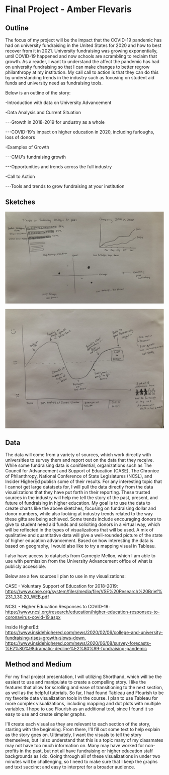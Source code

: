 # Final Project - Amber Flevaris

## Outline

The focus of my project will be the impact that the COVID-19 pandemic has had on university fundraising in the United States for 2020 and how to best recover from it in 2021. University fundraising was growing exponentially, until COVID-19 happened and now schools are scrambling to reclaim that growth. As a reader, I want to understand the affect the pandemic has had on university fundraising so that I can make changes to better regrow philanthropy at my institution. My call call to action is that they can do this by understanding trends in the industry such as focusing on student aid funds and university need as fundraising tools. 


Below is an outline of the story:

-Introduction with data on University Advancement




-Data Analysis and Current Situation

---Growth in 2018-2019 for undustry as a whole

---COVID-19's impact on higher education in 2020, including furloughs, loss of donors 




-Examples of Growth 

---CMU's fundraising growth

---Opportunities and trends across the full industry




-Call to Action 

---Tools and trends to grow fundraising at your institution 

## Sketches
 ![Sketch 1](IMG_5539.jpg)
 
 
 ![Sketch 2](IMG_5540.jpg)
 
 
## Data

The data will come from a variety of sources, which work directly with universities to survey them and report out on the data that they receive. While some fundraising data is conifdential, organizations such as The Council for Advancement and Support of Education (CASE), The Chronice of Philanthropy, National Conference of State Legislatures (NCSL), and Insider HigherEd publish some of their results. For any interesting topic that I cannot get large datatsets for, I will pull the data directly from the data visualizations that they have put forth in their reporting. These trusted sources in the industry will help me tell the story of the past, present, and future of fundraising in higher education. My goal is to use the data to create charts like the above sketches, focusing on fundraising dollar and donor numbers, while also looking at industry trends related to the way these gifts are being achieved. Some trends include encouraging donors to give to student need aid funds and soliciting donors in a virtual way, which will be reflected in the types of visualizations that will be used. A mix of qualitative and quantitative data will give a well-rounded picture of the state of higher education advancement. Based on how interesting the data is based on geography, I would also like to try a mapping visual in Tableau. 

I also have access to datatsets from Carnegie Mellon, which I am able to use with permission from the University Advancement office of what is publicly accessible. 



Below are a few sources I plan to use in my visualizations: 

CASE - Voluntary Support of Education for 2018-2019: https://www.case.org/system/files/media/file/VSE%20Research%20Brief%231_1.30.20_WEB.pdf

NCSL - Higher Education Responses to COVID-19: https://www.ncsl.org/research/education/higher-education-responses-to-coronavirus-covid-19.aspx

Inside HigherEd: https://www.insidehighered.com/news/2020/02/06/college-and-university-fundraising-rises-growth-slows-down, https://www.insidehighered.com/news/2020/06/08/survey-forecasts-%E2%80%98dramatic-decline%E2%80%99-fundraising-pandemic




## Method and Medium

For my final project presentation, I will utilizing Shorthand, which will be the easiest to use and manipulate to create a compelling story. I like the features that allow for scrolling and ease of transitioning to the next section, as well as the helpful tutorials. So far, I had found Tableau and Flourish to be my favorite data visualization tools in the course. I plan to use Tableau for more complex visualizations, including mapping and dot plots with multiple variables. I hope to use Flourish as an additional tool, since I found it so easy to use and create simpler graphs. 

I'll create each visual as they are relevant to each section of the story, starting with the beginning. From there, I'll fill out some text to help explain as the story goes on. Ultimately, I want the visuals to tell the story themselves, but I also understand that this is a topic many of my classmates may not have too much information on. Many may have worked for non-profits in the past, but not all have fundraising or higher education staff backgrounds as I do. Going through all of these visualizations in under two minutes will be challenging, so I need to make sure that I keep the graphs and text succinct and easy to interpret for a broader audience.  
